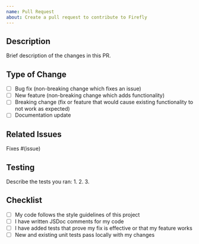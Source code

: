 ```yaml
---
name: Pull Request
about: Create a pull request to contribute to Firefly
---
```


## Description
Brief description of the changes in this PR.

## Type of Change
- [ ] Bug fix (non-breaking change which fixes an issue)
- [ ] New feature (non-breaking change which adds functionality)
- [ ] Breaking change (fix or feature that would cause existing functionality to not work as expected)
- [ ] Documentation update

## Related Issues
Fixes #(issue)

## Testing
Describe the tests you ran:
1. 
2. 
3. 

## Checklist
- [ ] My code follows the style guidelines of this project
- [ ] I have written JSDoc comments for my code
- [ ] I have added tests that prove my fix is effective or that my feature works
- [ ] New and existing unit tests pass locally with my changes